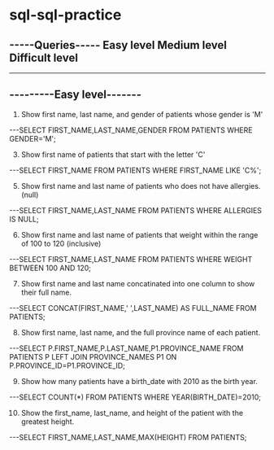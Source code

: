# sql-sql-practice
-----Queries-----
Easy level
Medium level
Difficult level
------------------
------------------
---------Easy level-------
--------------------------
1. Show first name, last name, and gender of patients whose gender is 'M'

---SELECT FIRST_NAME,LAST_NAME,GENDER FROM PATIENTS WHERE GENDER='M';

3. Show first name of patients that start with the letter 'C'

---SELECT FIRST_NAME FROM PATIENTS WHERE FIRST_NAME LIKE 'C%';

5. Show first name and last name of patients who does not have allergies. (null)

---SELECT FIRST_NAME,LAST_NAME FROM PATIENTS WHERE ALLERGIES IS NULL; 

6. Show first name and last name of patients that weight within the range of 100 to 120 (inclusive)

---SELECT FIRST_NAME,LAST_NAME FROM PATIENTS WHERE WEIGHT BETWEEN 100 AND 120;

7. Show first name and last name concatinated into one column to show their full name.

---SELECT CONCAT(FIRST_NAME,' ',LAST_NAME) AS FULL_NAME FROM PATIENTS;
   
8. Show first name, last name, and the full province name of each patient.

---SELECT P.FIRST_NAME,P.LAST_NAME,P1.PROVINCE_NAME FROM PATIENTS P 
   LEFT JOIN PROVINCE_NAMES P1 ON P.PROVINCE_ID=P1.PROVINCE_ID;
   
9. Show how many patients have a birth_date with 2010 as the birth year.

---SELECT COUNT(*) FROM PATIENTS WHERE YEAR(BIRTH_DATE)=2010; 

10. Show the first_name, last_name, and height of the patient with the greatest height.

---SELECT FIRST_NAME,LAST_NAME,MAX(HEIGHT) FROM PATIENTS; 




